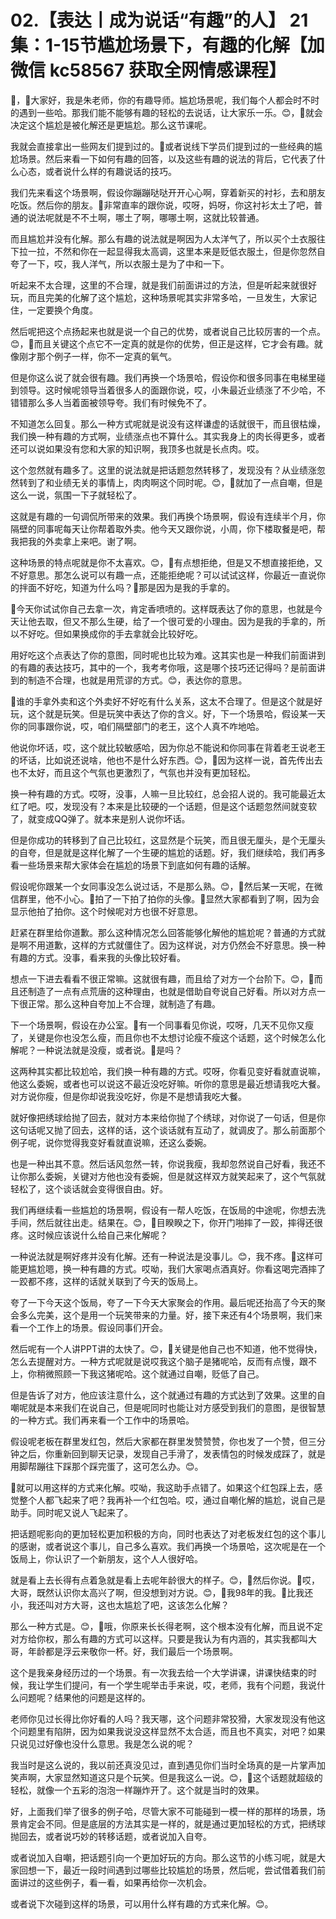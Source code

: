 # 02.【表达丨成为说话“有趣”的人】 21集：1-15节尴尬场景下，有趣的化解【加微信 kc58567 获取全网情感课程】

🎼，🎼大家好，我是朱老师，你的有趣导师。尴尬场景呢，我们每个人都会时不时的遇到一些哈。那我们能不能够有趣的轻松的去说话，让大家乐一乐。😊，🎼就会决定这个尴尬是被化解还是更尴尬。那么这节课呢。

我就会直接拿出一些网友们提到过的。🎼或者说线下学员们提到过的一些经典的尴尬场景。然后来看一下如何有趣的回答，以及这些有趣的说法的背后，它代表了什么心态，或者说什么样的有趣说话的技巧。

我们先来看这个场景啊，假设你蹦蹦哒哒开开心心啊，穿着新买的衬衫，去和朋友吃饭。然后你的朋友。🎼非常直率的跟你说，哎呀，妈呀，你这衬衫太土了吧，普通的说法呢就是不不土啊，哪土了啊，哪哪土啊，这就比较普通。

而且尴尬并没有化解。那么有趣的说法就是啊因为人太洋气了，所以买个土衣服往下拉一拉，不然和你在一起显得我太高调，这里本来是贬低衣服土，但是你忽然自夸了一下，哎，我人洋气，所以衣服土是为了中和一下。

听起来不太合理，这里的不合理，就是我们前面讲过的方法，但是听起来就很好玩，而且完美的化解了这个尴尬，这种场景呢其实非常多哈，一旦发生，大家记住，一定要换个角度。

然后呢把这个点扬起来也就是说一个自己的优势，或者说自己比较厉害的一个点。😊，🎼而且关键这个点它不一定真的就是你的优势，但正是这样，它才会有趣。就像刚才那个例子一样，你不一定真的氧气。

但是你这么说了就会很有趣。我们再换一个场景哈，假设你和很多同事在电梯里碰到领导。这时候呢领导当着很多人的面跟你说，哎，小朱最近业绩涨了不少哈，不错错那么多人当着面被领导夸。我们有时候免不了。

不知道怎么回复。那么一种方式呢就是说没有这样谦虚的话就很干，而且很枯燥，我们换一种有趣的方式啊，业绩涨点也不算什么。其实我身上的肉长得更多，或者还可以说如果没有您和大家的知识啊，我顶多也就是长点肉。哎。

这个忽然就有趣多了。这里的说法就是把话题忽然转移了，发现没有？从业绩涨忽然转到了和业绩无关的事情上，肉肉啊这个同时呢。😊，🎼就加了一点自嘲，但是这么一说，氛围一下子就轻松了。

这就是有趣的一句调侃所带来的效果。我们再换个场景啊，假设有连续半个月，你隔壁的同事呢每天让你帮着取外卖。他今天又跟你说，小周，你下楼取餐是吧，帮我把我的外卖拿上来吧。谢了啊。

这种场景的特点呢就是你不太喜欢。😊，🎼有点想拒绝，但是又不想直接拒绝，又不好意思。那怎么说可以有趣一点，还能拒绝呢？可以试试这样，你最近一直说你的拌面不好吃，知道为什么吗？🎼那是因为是我的手拿的。

🎼今天你试试你自己去拿一次，肯定香喷喷的。这样既表达了你的意思，也就是今天让他去取，但又不那么生硬，给了一个很可爱的小理由。因为是我的手拿的，所以不好吃。但如果换成你的手去拿就会比较好吃。

用好吃这个点表达了你的意图，同时呢也比较为难。这其实也是一种我们前面讲到的有趣的表达技巧，其中的一个，我考考你哦，这是哪个技巧还记得吗？是前面讲到的制造不合理，也就是用荒谬的方式。😊，表达你的意思。

🎼谁的手拿外卖和这个外卖好不好吃有什么关系，这太不合理了。但是这个就是好玩，这个就是玩笑。但是玩笑中表达了你的含义。好，下一个场景哈，假设某一天你的同事跟你说，哎，咱们隔壁部门的老王，这个人真不咋地哈。

他说你坏话，哎，这个就比较敏感哈，因为你总不能说和你同事在背着老王说老王的坏话，比如说还说啥，他也不是什么好东西。😊，🎼因为这样一说，首先传出去也不太好，而且这个气氛也更激烈了，气氛也并没有更加轻松。

换一种有趣的方式。哎呀，没事，人嘛一旦比较红，总会招人说的。我可能最近太红了吧。哎，发现没有？本来是比较硬的一个话题，但是这个话题忽然间就变软了，就变成QQ弹了。就本来是别人说你坏话。

但是你成功的转移到了自己比较红，这显然是个玩笑，而且很无厘头，是个无厘头的自夸，但是就是这样化解了一个生硬的尴尬的话题。好，我们继续哈，我们再多看一些场景来帮大家体会在尴尬的场景下到底如何有趣的话解。

假设呢你跟某一个女同事没怎么说过话，不是那么熟。😊，🎼然后某一天呢，在微信群里，他不小心。🎼拍了一下拍了拍你的头像。🎼显然大家都看到了啊，因为会显示他拍了拍你。这个时候呢对方也很不好意思。

赶紧在群里给你道歉。那么这种情况怎么回答能够化解他的尴尬呢？普通的方式就是啊不用道歉，这样的方式就僵住了。因为这样说，对方仍然会不好意思。换一种有趣的方式。没事，看来我的头像比较好看。

想点一下进去看看不很正常嘛。这就很有趣，而且给了对方一个台阶下。😊，🎼而且还制造了一点有点荒唐的这种理由，也就是借助自夸说自己好看。所以对方点一下很正常。那么这种自夸加上不合理，就制造了有趣。

下一个场景啊，假设在办公室。🎼有一个同事看见你说，哎呀，几天不见你又瘦了，关键是你也没怎么瘦，而且你也不太想讨论瘦不瘦这个话题，这个时候怎么化解呢？一种说法就是没瘦，或者说。🎼是吗？

这两种其实都比较尬哈，我们换一种有趣的方式。哎呀，你看见变好看就直说嘛，他这么委婉，或者也可以说这不最近没吃好嘛。听你的意思是最近想请我吃大餐。对方说你瘦，但是你却说我没吃好，你是不是想请我吃大餐。

就好像把绣球给抛了回去，就对方本来给你抛了个绣球，对你说了一句话，但是你这句话呢又抛了回去，这样的话，这个谈话就有互动了，就调皮了。那么前面那个例子呢，说你觉得我变好看就直说嘛，还这么委婉。

也是一种出其不意。然后话风忽然一转，你说我瘦，我却忽然说自己好看，我还不让你那么委婉，关键对方他也没有委婉，但是就这样双方就笑起来了，这个气氛就轻松了，这个谈话就会变得很自由。好。

我们再继续看一些尴尬的场景啊，假设有一帮人吃饭，在饭局的中途呢，你想去洗手间，然后就往出走。结果在。😊，🎼目睽睽之下，你开门啪摔了一跤，摔得还很疼。这时候应该说什么给自己来化解呢？

一种说法就是啊好疼并没有化解。还有一种说法是没事儿。😊，我不疼。🎼这样可能更尴尬嗯，换一种有趣的方式。哎呦，我们大家喝点酒真好。你看这喝完酒摔了一跤都不疼，这样的话就关联到了今天的饭局上。

夸了一下今天这个饭局，夸了一下今天大家聚会的作用。最后呢还抬高了今天的聚会多么完美，这个是用一个玩笑带来的力量。好，接下来还有4个场景啊，我们来看一个工作上的场景。假设同事们开会。

然后呢有一个人讲PPT讲的太快了。😊，🎼关键是他自己也不知道，他不觉得快，怎么去提醒对方。一种方式呢就是说哎我这个脑子是猪呢哈，反而有点慢，跟不上，你稍微照顾一下我这猪呢哈。这个就通过自嘲，贬低了自己。

但是告诉了对方，他应该注意什么，这个就通过有趣的方式达到了效果。这里的自嘲呢就是本来我们在说自己，但是呢同时也能让对方感受到我们的意图，是很智慧的一种方式。我们再来看一个工作中的场景哈。

假设呢老板在群里发红包，然后大家都在群里发赞赞赞，你也发了一个赞，但三分钟之后，你重新回到聊天记录，发现自己手滑了，发表情包的时候发成踩了，就是用脚帮蹦往下踩那个踩完蛋了，这可怎么办。😊。

🎼就可以用这样的方式来化解。哎呦，我这助手点错了。如果这个红包踩上去，感觉整个人都飞起来了吧？我再补一个红包哈。哎，通过自嘲化解的尴尬，说自己是助手。同时呢又说人飞起来了。

把话题呢影向的更加轻松更加积极的方向，同时也表达了对老板发红包的这个事儿的感谢，或者说这个事儿，自己多么喜欢。我们再换一个场景哈，这次呢是在一个饭局上，你认识了一个新朋友，这个人人很好哈。

就是看上去长得有点着急就是看上去呢年龄很大的样子。😊，🎼然后你说。🎼哎，大哥，既然认识你太高兴了啊，但没想到对方说。😊，🎼我98年的我。🎼比我还小，我还叫对方大哥，这也太尴尬了吧，这该怎么化解？

那么一种方式是。😊，🎼哦，你原来长长得老啊，这个根本没有化解，而且说不定对方给你权，那么有趣的方式可以这样。只要是我认为有内涵的，其实我都叫大哥，年龄都是浮云来敬你一杯。好，我们最后一个场景啊。

这个是我亲身经历过的一个场景。有一次我去给一个大学讲课，讲课快结束的时候，我让学生们提问，有一个学生呢举击手来说，哎，老师，我有个问题，我说什么问题呢？结果他的问题是这样的。

老师你见过长得比你好看的人吗？我天哪，这个问题非常狡猾，大家发现没有他这个问题里有陷阱，因为如果我说没这样显然不太合适，而且也不真实，对吧？如果只说见过好像也没什么意思。我是怎么说的呢？

我当时是这么说的，我以前还真没见过，直到遇见你们当时全场真的是一片掌声加笑声啊，大家显然知道这只是个玩笑。但是我这么一说。😊，🎼这个话题就超级的轻松，就像一个五彩的泡泡一样蹦炸开了。这个就是当时的效果。

好，上面我们举了很多的例子哈，尽管大家不可能碰到一模一样的那样的场景，场景肯定会不同。但是底层的方法其实是一样的，就是通过更加轻松的方式，把绣球抛回去，或者说巧妙的转移话题，或者说加入自夸。

或者说加入自嘲，把话题引向一个更加好玩的方向。那么这节的小练习呢，就是大家回想一下，最近一段时间遇到过哪些比较尴尬的场景，然后呢，尝试借着我们前面讲过的这些例子，看一看，如果再给你一次机会。

或者说下次碰到这样的场景，可以用什么样有趣的方式来化解。😊。